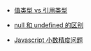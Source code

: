 - [值类型 vs 引用类型](notes/javascript/key-concept/values-vs-reference.md)

- [null 和 undefined 的区别](notes/javascript/key-concept/null-vs-undefined.md)

- [Javascript 小数精度问题](notes/javascript/key-concept/js-float-accurate.md)